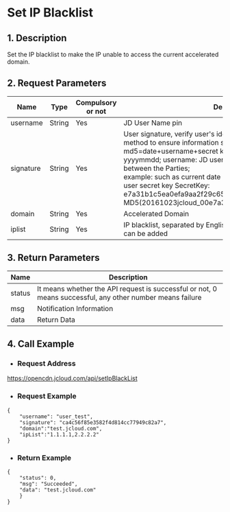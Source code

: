 # **Set IP Blacklist**

## **1. Description**

Set the IP blacklist to make the IP unable to access the current accelerated domain.

## **2. Request Parameters**

| **Name**   | **Type** | **Compulsory or not** | **Description**                                                     |
| ---------- | -------- | ------------ | ------------------------------------------------------------ |
| username   | String   | Yes           | JD User Name pin                                                |
| signature  | String   | Yes           | User signature, verify user's identity information through md5 method to ensure information security. </br>md5=date+username+secret key SecretKey; date: format is yyyymmdd; username: JD user name pin; secret key: agreed between the Parties; </br>example: such as current date 2016-10-23, user pin: jcloud_00, user secret key SecretKey: e7a31b1c5ea0efa9aa2f29c6559f7d61, then the signature is MD5(20161023jcloud_00e7a31b1c5ea0efa9aa2f29c6559f7d61)|
| domain     | String   | Yes           | Accelerated Domain|
|iplist | String   | Yes           |IP blacklist, separated by English comma, up to 50 unrepeated ips can be added |

## **3. Return Parameters**

| **Name**   | **Description** | 
| ---------- | -------- |
| status  | It means whether the API request is successful or not, 0 means successful, any other number means failure  | 
| msg  | Notification Information | 
| data | Return Data| 

## **4. Call Example**

- ### **Request Address**

https://opencdn.jcloud.com/api/setIpBlackList

- ### **Request Example**

```
{
    "username": "user_test",
    "signature": "ca4c56f85e3582f4d814cc77949c82a7",
    "domain":"test.jcloud.com",
    "ipList":"1.1.1.1,2.2.2.2"
}
```

- ### **Return Example**

```
{
    "status": 0,
    "msg": "Succeeded",
    "data": "test.jcloud.com"
    }
}
```
